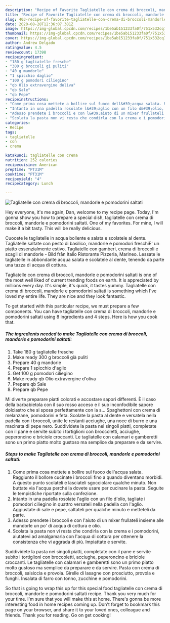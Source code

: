 ```yaml
---
description: "Recipe of Favorite Tagliatelle con crema di broccoli, mandorle e pomodorini saltati"
title: "Recipe of Favorite Tagliatelle con crema di broccoli, mandorle e pomodorini saltati"
slug: 403-recipe-of-favorite-tagliatelle-con-crema-di-broccoli-mandorle-e-pomodorini-saltati
date: 2020-08-28T12:36:07.381Z
image: https://img-global.cpcdn.com/recipes/1be5ab151233fa0f/751x532cq70/tagliatelle-con-crema-di-broccoli-mandorle-e-pomodorini-saltati-recipe-main-photo.jpg
thumbnail: https://img-global.cpcdn.com/recipes/1be5ab151233fa0f/751x532cq70/tagliatelle-con-crema-di-broccoli-mandorle-e-pomodorini-saltati-recipe-main-photo.jpg
cover: https://img-global.cpcdn.com/recipes/1be5ab151233fa0f/751x532cq70/tagliatelle-con-crema-di-broccoli-mandorle-e-pomodorini-saltati-recipe-main-photo.jpg
author: Andrew Delgado
ratingvalue: 4.5
reviewcount: 17398
recipeingredient:
- "180 g tagliatelle fresche"
- "300 g broccoli gi puliti"
- "40 g mandorle"
- "1 spicchio daglio"
- "100 g pomodori ciliegino"
- "qb Olio extravergine doliva"
- "qb Sale"
- "qb Pepe"
recipeinstructions:
- "Come prima cosa mettete a bollire sul fuoco dell&#39;acqua salata. Raggiunto il bollore cucinate i broccoli fino a quando diventano morbidi. A questo punto scolateli e lasciateli sgocciolare qualche minuto. Non buttate via l&#39;acqua perché la dovete usare per cucinare la pasta. Seguite le tempistiche riportate sulla confezione."
- "Intanto in una padella rosolate l&#39;aglio con un filo d&#39;olio, tagliate i pomodori ciliegino in quattro versateli nella padella con l&#39;aglio. Aggiustate di sale e pepe, saltateli per qualche minuto e metteteli da parte."
- "Adesso prendete i broccoli e con l&#39;aiuto di un mixer frullateli insieme alle mandorle un po&#39; di acqua di cottura e olio."
- "Scolata la pasta non vi resta che condirla con la crema e i pomodorini, aiutatevi ad amalgamarla con l&#39;acqua di cottura per ottenere la consistenza che vi aggrada di più. Impiattate e servite."
categories:
- Recipe
tags:
- tagliatelle
- con
- crema

katakunci: tagliatelle con crema 
nutrition: 252 calories
recipecuisine: American
preptime: "PT31M"
cooktime: "PT31M"
recipeyield: "4"
recipecategory: Lunch

---
```



![Tagliatelle con crema di broccoli, mandorle e pomodorini saltati](https://img-global.cpcdn.com/recipes/1be5ab151233fa0f/751x532cq70/tagliatelle-con-crema-di-broccoli-mandorle-e-pomodorini-saltati-recipe-main-photo.jpg)

Hey everyone, it's me again, Dan, welcome to my recipe page. Today, I'm gonna show you how to prepare a special dish, tagliatelle con crema di broccoli, mandorle e pomodorini saltati. One of my favorites. For mine, I will make it a bit tasty. This will be really delicious.

Cuocete le tagliatelle in acqua bollente e salata e scolatele al dente. Tagliatelle saltate con pesto di basilico, mandorle e pomodori freschiE&#39; un piatto essenzialmente estivo. Tagliatelle con gamberi, crema di broccoli e scagli di mandorle - Bild från Italio Ristorante Pizzeria, Marineo. Lessate le tagliatelle in abbondante acqua salata e scolatele al dente, tenendo da parte una tazza di acqua di cottura.

Tagliatelle con crema di broccoli, mandorle e pomodorini saltati is one of the most well liked of current trending foods on earth. It is appreciated by millions every day. It's simple, it's quick, it tastes yummy. Tagliatelle con crema di broccoli, mandorle e pomodorini saltati is something which I've loved my entire life. They are nice and they look fantastic.


To get started with this particular recipe, we must prepare a few components. You can have tagliatelle con crema di broccoli, mandorle e pomodorini saltati using 8 ingredients and 4 steps. Here is how you cook that.

<!--inarticleads1-->

##### The ingredients needed to make Tagliatelle con crema di broccoli, mandorle e pomodorini saltati:

1. Take 180 g tagliatelle fresche
1. Make ready 300 g broccoli già puliti
1. Prepare 40 g mandorle
1. Prepare 1 spicchio d&#39;aglio
1. Get 100 g pomodori ciliegino
1. Make ready qb Olio extravergine d&#39;oliva
1. Prepare qb Sale
1. Prepare qb Pepe


Mi diverte preparare piatti colorati e accostare sapori differenti. È il caso della barbabietola con il suo rosso acceso e il suo inconfodibile sapore dolciastro che si sposa perfettamente con la s… Spaghettoni con crema di melanzane, pomodorini e feta. Scolate la pasta al dente e versatela nella padella con i broccoli, unite le restanti acciughe, una noce di burro e una macinata di pepe nero. Suddividete la pasta nei singoli piatti, completate con il pane e servite subito i tortiglioni con broccoletti, acciughe, peperoncino e briciole croccanti. Le tagliatelle con calamari e gamberetti sono un primo piatto molto gustoso ma semplice da preparare e da servire. 

<!--inarticleads2-->

##### Steps to make Tagliatelle con crema di broccoli, mandorle e pomodorini saltati:

1. Come prima cosa mettete a bollire sul fuoco dell&#39;acqua salata. Raggiunto il bollore cucinate i broccoli fino a quando diventano morbidi. A questo punto scolateli e lasciateli sgocciolare qualche minuto. Non buttate via l&#39;acqua perché la dovete usare per cucinare la pasta. Seguite le tempistiche riportate sulla confezione.
1. Intanto in una padella rosolate l&#39;aglio con un filo d&#39;olio, tagliate i pomodori ciliegino in quattro versateli nella padella con l&#39;aglio. Aggiustate di sale e pepe, saltateli per qualche minuto e metteteli da parte.
1. Adesso prendete i broccoli e con l&#39;aiuto di un mixer frullateli insieme alle mandorle un po&#39; di acqua di cottura e olio.
1. Scolata la pasta non vi resta che condirla con la crema e i pomodorini, aiutatevi ad amalgamarla con l&#39;acqua di cottura per ottenere la consistenza che vi aggrada di più. Impiattate e servite.


Suddividete la pasta nei singoli piatti, completate con il pane e servite subito i tortiglioni con broccoletti, acciughe, peperoncino e briciole croccanti. Le tagliatelle con calamari e gamberetti sono un primo piatto molto gustoso ma semplice da preparare e da servire. Pasta con crema di broccoli, salsiccia e provola. Girelle di lasagne con prosciutto, provola e funghi. Insalata di farro con tonno, zucchine e pomodorini. 

So that is going to wrap this up for this special food tagliatelle con crema di broccoli, mandorle e pomodorini saltati recipe. Thank you very much for your time. I'm sure that you will make this at home. There's gonna be more interesting food in home recipes coming up. Don't forget to bookmark this page on your browser, and share it to your loved ones, colleague and friends. Thank you for reading. Go on get cooking!
